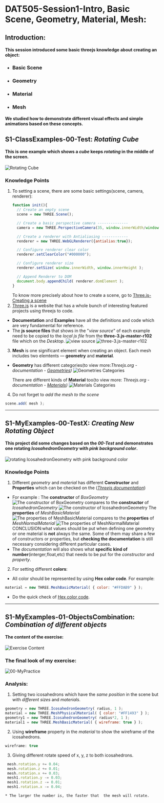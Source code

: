 # DAT505-Session1-Intro, Basic Scene, Geometry, Material, Mesh:
## Introduction:
#### This session introduced some basic threejs knowledge about creating an object:
  * ### Basic Scene
  * ### Geometry
  * ### Material
  * ### Mesh
#### We studied how to demonstrate different visual effects and simple animations based on these concepts.
## S1-ClassExamples-00-Test: *Rotating Cube*
#### This is one example which shows a *cube* keeps *rotating* in the middle of the screen.
![Rotating Cube](/Session1-Intro,%20Basic%20Scene,%20Geometry,%20Material,%20Mesh/(README)pictures/pic-0.png "Rotating Cube")
### Knowledge Points
1. To setting a scene, there are some basic settings(scene, camera, renderer):
   ```javascript
   function init(){
     // Create an empty scene
     scene = new THREE.Scene();

     // Create a basic perspective camera --------------
     camera = new THREE.PerspectiveCamera(35, window.innerWidth/window.innerHeight, 300, 10000 );

     // Create a renderer with Antialiasing ------------
     renderer = new THREE.WebGLRenderer({antialias:true});

     // Configure renderer clear color
     renderer.setClearColor("#000000");

     // Configure renderer size
     renderer.setSize( window.innerWidth, window.innerHeight );

     // Append Renderer to DOM
     document.body.appendChild( renderer.domElement );
   }
   ```
   To know more precisely about how to create a scene, go to [Three.js-Creating a scene](https://threejs.org/docs/index.html#manual/en/introduction/Creating-a-scene)
2. [Three.js](https://threejs.org) is a website that has a whole bunch of interesting featured projects using threejs to code.
 * **Documentation** and **Examples** have all the definitions and code which are very fundamental for reference.
  * The **js source files** that shows in the "*view source*" of each example need to be copied to the *local js file* from the __three-3.js-master-r102__ file which on the *Desktop*.
  ![view source](/Session1-Intro%2C%20Basic%20Scene%2C%20Geometry%2C%20Material%2C%20Mesh/(README)pictures/pic-1.png "view source")
    ![three-3.js-master-r102](/Session1-Intro%2C%20Basic%20Scene%2C%20Geometry%2C%20Material%2C%20Mesh/(README)pictures/pic-2.png "three-3.js-master-r102")
3. **Mesh** is one significant element when creating an object. Each mesh includes two elemtents — **geometry** and **material**.
  * **Geometry** has different categories(to view more:*Threejs.org - documentation -  [Geometries](https://threejs.org/docs/index.html#api/en/geometries/BoxGeometry))*
 ![Geometries Categories](/Session1-Intro%2C%20Basic%20Scene%2C%20Geometry%2C%20Material%2C%20Mesh/(README)pictures/pic-3.png "Geometries Categories")

    There are different kinds of **Material** too(to view more: *Threejs.org - documentation -  [Materials](https://threejs.org/docs/index.html#api/en/materials/LineBasicMaterial))*
![Materials Categories](/Session1-Intro%2C%20Basic%20Scene%2C%20Geometry%2C%20Material%2C%20Mesh/(README)pictures/pic-4.png "Materials Categories")

4. Do not forget to *add the mesh to the scene*
```javascript
scene.add( mesh );
```

********************


## S1-MyExamples-00-TestX: *Creating New Rotating Object*
#### This project did some changes based on the *00-Test* and demonstrates one rotating *IcosahedronGeometry* with *pink background color*.
![rotating IcosahedronGeometry with pink background color](/Session1-Intro%2C%20Basic%20Scene%2C%20Geometry%2C%20Material%2C%20Mesh/(README)pictures/pic-5-.png "rotating IcosahedronGeometry with pink background color")
### Knowledge Points
1. Different *geometry* and *material* has different **Constructor** and **Properties** which can be checked on the (*[Threejs documentation](https://threejs.org/docs)*)
 * For example : The **constructor** of *BoxGeometry*
 ![The constructor of BoxGeometry](/Session1-Intro%2C%20Basic%20Scene%2C%20Geometry%2C%20Material%2C%20Mesh/(README)pictures/pic-7.png "The constructor of BoxGeometry")
 compares to the **constructor** of *IcosahedronGeometry*
  ![The constructor of IcosahedronGeometry](/Session1-Intro%2C%20Basic%20Scene%2C%20Geometry%2C%20Material%2C%20Mesh/(README)pictures/pic-8.png "The constructor of IcosahedronGeometry")
  The **properties** of *MeshBasicMaterial*
    ![The properties of MeshBasicMaterial](/Session1-Intro%2C%20Basic%20Scene%2C%20Geometry%2C%20Material%2C%20Mesh/(README)pictures/pic-9.png "The properties of MeshBasicMaterial")
    compares to the **properties** of *MeshNormalMaterial*
        ![The properties of MeshNormalMaterial](/Session1-Intro%2C%20Basic%20Scene%2C%20Geometry%2C%20Material%2C%20Mesh/(README)pictures/pic-10.png "The properties of MeshNormalMaterial")
 CONCLUSION:what values should be put when defining one geometry or one material is **not** always the same. Some of them may share a few of constructors or properties, but **checking the documentation** is still necessary considering different particular cases.
 * The *documentation* will also shows what **specific kind of number**(interger,float,etc) that needs to be put for the *constructor* and *property*.
2. For setting different __colors__:
 * All color should be represented by using **Hex color code**. For example:
 ```javascript
 material = new THREE.MeshBasicMaterial( { color: "#FFDAB9" } );
 ```
 * Do the quick check of [Hex color code](https://www.cnblogs.com/summary-2017/p/7504126.html).

********************

 ## S1-MyExamples-01-ObjectsCombination: *Combination of different objects*
 #### The content of the exercise:
 ![Exercise Content](/Session1-Intro%2C%20Basic%20Scene%2C%20Geometry%2C%20Material%2C%20Mesh/(README)pictures/pic-12.png "Exercise Content")
 ### The final look of my exercise:
 ![00-MyPractice](/Session1-Intro%2C%20Basic%20Scene%2C%20Geometry%2C%20Material%2C%20Mesh/(README)pictures/pic-11.png "00-MyPractice")
 ### Analysis:
 1. Setting two icosahedrons which have the *same position* in the scene but with *different sizes* and *materials*.
 ```javascript
 geometry = new THREE.IcosahedronGeometry( radius, 1 );
material = new THREE.MeshPhysicalMaterial( { color: "#FF1493" } );
geometry1 = new THREE.IcosahedronGeometry( radius*2, 1 );
 material1 = new THREE.MeshBasicMaterial( { wireframe: true } );
 ```
 2. Using **wireframe** property in the *material* to show the wireframe of the icosahedrons.
 ```javascript
 wireframe: true
 ```
 3. Giving different rotate speed of x, y, z to both icosahedrons.
  ```javascript
   mesh.rotation.y += 0.04;
   mesh.rotation.z += 0.01;
   mesh.rotation.x += 0.03;
   mesh1.rotation.y -= 0.03;
   mesh1.rotation.z -= 0.01;
   mesh1.rotation.x -= 0.04;
 ```
    * The larger the number is, the faster that  the mesh will rotate.
